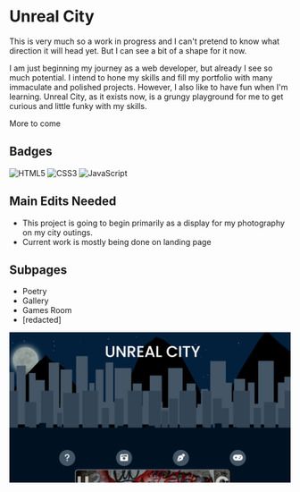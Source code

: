 
# Unreal City
This is very much so a work in progress and I can't pretend to know 
what direction it will head yet. But I can see a bit of a shape for it now. 

I am just beginning my journey as a web developer, but already I see so much potential.
I intend to hone my skills and fill my portfolio with many immaculate and polished
projects. However, I also like to have fun when I'm learning. Unreal City, as it exists 
now, is a grungy playground for me to get curious and little funky with my skills. 

More to come 

## Badges
![HTML5](https://img.shields.io/badge/html5-%23E34F26.svg?style=for-the-badge&logo=html5&logoColor=white)
![CSS3](https://img.shields.io/badge/css3-%231572B6.svg?style=for-the-badge&logo=css3&logoColor=white)
![JavaScript](https://img.shields.io/badge/CODE-JAVASCRIPT-%2391D5E8?style=for-the-badge&logo=javascript&logoColor=white&labelColor=grey)

## Main Edits Needed
- This project is going to begin primarily as a display for my photography 
on my city outings. 
- Current work is mostly being done on landing page 

## Subpages 
- Poetry
- Gallery
- Games Room
- [redacted]

![Website Preview](./src/img/screenshot-preview.jpg)

